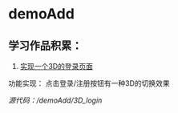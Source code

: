 # demoAdd
## 学习作品积累：
1. [实现一个3D的登录页面](http://www.feelone.top/demoAdd/3D_login/)<br>

功能实现： 点击登录/注册按钮有一种3D的切换效果

*源代码：/demoAdd/3D_login*

